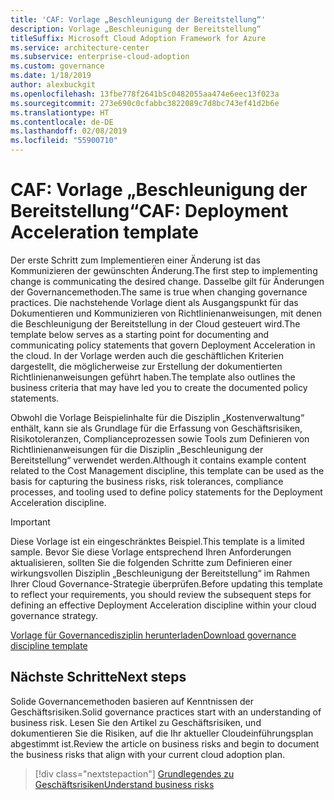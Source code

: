 ```yaml
---
title: 'CAF: Vorlage „Beschleunigung der Bereitstellung“'
description: Vorlage „Beschleunigung der Bereitstellung“
titleSuffix: Microsoft Cloud Adoption Framework for Azure
ms.service: architecture-center
ms.subservice: enterprise-cloud-adoption
ms.custom: governance
ms.date: 1/18/2019
author: alexbuckgit
ms.openlocfilehash: 13fbe778f2641b5c0482055aa474e6eec13f023a
ms.sourcegitcommit: 273e690c0cfabbc3822089c7d8bc743ef41d2b6e
ms.translationtype: HT
ms.contentlocale: de-DE
ms.lasthandoff: 02/08/2019
ms.locfileid: "55900710"
---
```

# <a name="caf-deployment-acceleration-template"></a><span data-ttu-id="1c712-103">CAF: Vorlage „Beschleunigung der Bereitstellung“</span><span class="sxs-lookup"><span data-stu-id="1c712-103">CAF: Deployment Acceleration template</span></span>

<span data-ttu-id="1c712-104">Der erste Schritt zum Implementieren einer Änderung ist das Kommunizieren der gewünschten Änderung.</span><span class="sxs-lookup"><span data-stu-id="1c712-104">The first step to implementing change is communicating the desired change.</span></span> <span data-ttu-id="1c712-105">Dasselbe gilt für Änderungen der Governancemethoden.</span><span class="sxs-lookup"><span data-stu-id="1c712-105">The same is true when changing governance practices.</span></span> <span data-ttu-id="1c712-106">Die nachstehende Vorlage dient als Ausgangspunkt für das Dokumentieren und Kommunizieren von Richtlinienanweisungen, mit denen die Beschleunigung der Bereitstellung in der Cloud gesteuert wird.</span><span class="sxs-lookup"><span data-stu-id="1c712-106">The template below serves as a starting point for documenting and communicating policy statements that govern Deployment Acceleration in the cloud.</span></span> <span data-ttu-id="1c712-107">In der Vorlage werden auch die geschäftlichen Kriterien dargestellt, die möglicherweise zur Erstellung der dokumentierten Richtlinienanweisungen geführt haben.</span><span class="sxs-lookup"><span data-stu-id="1c712-107">The template also outlines the business criteria that may have led you to create the documented policy statements.</span></span>

<span data-ttu-id="1c712-108">Obwohl die Vorlage Beispielinhalte für die Disziplin „Kostenverwaltung“ enthält, kann sie als Grundlage für die Erfassung von Geschäftsrisiken, Risikotoleranzen, Complianceprozessen sowie Tools zum Definieren von Richtlinienanweisungen für die Disziplin „Beschleunigung der Bereitstellung“ verwendet werden.</span><span class="sxs-lookup"><span data-stu-id="1c712-108">Although it contains example content related to the Cost Management discipline, this template can be used as the basis for capturing the business risks, risk tolerances, compliance processes, and tooling used to define policy statements for the Deployment Acceleration discipline.</span></span>

> [!IMPORTANT]
> <span data-ttu-id="1c712-109">Diese Vorlage ist ein eingeschränktes Beispiel.</span><span class="sxs-lookup"><span data-stu-id="1c712-109">This template is a limited sample.</span></span> <span data-ttu-id="1c712-110">Bevor Sie diese Vorlage entsprechend Ihren Anforderungen aktualisieren, sollten Sie die folgenden Schritte zum Definieren einer wirkungsvollen Disziplin „Beschleunigung der Bereitstellung“ im Rahmen Ihrer Cloud Governance-Strategie überprüfen.</span><span class="sxs-lookup"><span data-stu-id="1c712-110">Before updating this template to reflect your requirements, you should review the subsequent steps for defining an effective Deployment Acceleration discipline within your cloud governance strategy.</span></span>

<!-- markdownlint-disable MD033 -->

 <span data-ttu-id="1c712-111"><a href="https://archcenter.blob.core.windows.net/cdn/fusion/governance/Governance Discipline Template.docx">Vorlage für Governancedisziplin herunterladen</a></span><span class="sxs-lookup"><span data-stu-id="1c712-111"><a href="https://archcenter.blob.core.windows.net/cdn/fusion/governance/Governance Discipline Template.docx">Download governance discipline template</a></span></span>

<!-- markdownlint-enable MD033 -->

## <a name="next-steps"></a><span data-ttu-id="1c712-112">Nächste Schritte</span><span class="sxs-lookup"><span data-stu-id="1c712-112">Next steps</span></span>

<span data-ttu-id="1c712-113">Solide Governancemethoden basieren auf Kenntnissen der Geschäftsrisiken.</span><span class="sxs-lookup"><span data-stu-id="1c712-113">Solid governance practices start with an understanding of business risk.</span></span> <span data-ttu-id="1c712-114">Lesen Sie den Artikel zu Geschäftsrisiken, und dokumentieren Sie die Risiken, auf die Ihr aktueller Cloudeinführungsplan abgestimmt ist.</span><span class="sxs-lookup"><span data-stu-id="1c712-114">Review the article on business risks and begin to document the business risks that align with your current cloud adoption plan.</span></span>

> [!div class="nextstepaction"]
> [<span data-ttu-id="1c712-115">Grundlegendes zu Geschäftsrisiken</span><span class="sxs-lookup"><span data-stu-id="1c712-115">Understand business risks</span></span>](./business-risks.md)
